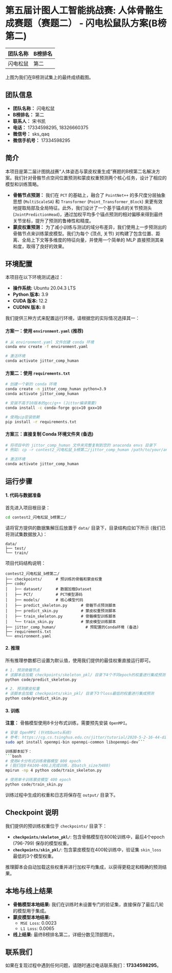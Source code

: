 # 第五届计图人工智能挑战赛: 人体骨骼生成赛题（赛题二） - 闪电松鼠队方案(B榜第二)

| 团队名称 | B榜排名 |
| :--- | :--- |
| 闪电松鼠 | 第二 |



上图为我们在B榜测试集上的最终成绩截图。

## 团队信息
- **团队名称：** 闪电松鼠
- **B榜排名：** 第二
- **联系人：** 宋书凯
- **电话：** 17334598295, 18326660375
- **微信号：** sks_qaq
- **微信手机号：** 17334598295

## 简介
本项目是第二届计图挑战赛“人体姿态与蒙皮权重生成”赛题的B榜第二名解决方案。我们针对骨骼节点空间位置预测和蒙皮权重预测两个核心任务，设计了相应的模型和训练策略。

- **骨骼节点预测：** 我们在 `PCT` 的基础上，融合了 `PointNet++` 的多尺度分层抽象思想 (`MultiScaleSA`) 和 `Transformer` (`Point_Transformer_Block`) 来更有效地提取局部及全局特征。此外，我们设计了一个基于锚点的关节预测头 (`JointPredictionHead`)，通过加权平均多个锚点预测的相对偏移来得到最终关节坐标，提升了预测的鲁棒性和精度。
- **蒙皮权重预测：** 为了减小训练与测试的域分布差异，我们使用上一步预测出的骨骼节点来训练蒙皮模型。我们为每个 (顶点, 关节) 对构建了包含位置、距离、全局上下文等多维度的特征向量，并使用一个简单的 MLP 直接预测其亲和度，取得了良好的效果。

## 环境配置

本项目在以下环境测试通过：
- **操作系统:** Ubuntu 20.04.3 LTS
- **Python 版本:** 3.9
- **CUDA 版本:** 12.2
- **CUDNN 版本:** 8

我们提供三种方式来配置运行环境，请根据您的实际情况选择其一：

#### 方案一：使用 `environment.yaml` (推荐)
```bash
# 从 environment.yaml 文件创建 conda 环境
conda env create -f environment.yaml

# 激活环境
conda activate jittor_comp_human
```

#### 方案二：使用 `requirements.txt`
```bash
# 创建一个新的 conda 环境
conda create -n jittor_comp_human python=3.9
conda activate jittor_comp_human

# 安装不高于10版本的gcc/g++ (Jittor编译需要)
conda install -c conda-forge gcc=10 gxx=10

# 使用pip安装依赖
pip install -r requirements.txt
```

#### 方案三：直接复制 Conda 环境文件夹 (备选)
```bash
# 将项目中的 jittor_comp_human 文件夹完整复制到您的 anaconda envs 目录下
# 例如: cp -r contest2_闪电松鼠_b榜第二/jittor_comp_human /path/to/your/ananconda3/envs

# 激活环境
conda activate jittor_comp_human
```

## 运行步骤

#### 1. 代码与数据准备

首先进入项目根目录：
```bash
cd contest2_闪电松鼠_b榜第二/
```

请将官方提供的数据集解压后放置于 `data/` 目录下，目录结构应如下所示 (我们已将测试集数据放入)：
```
data/
├── test/
└── train/
```
项目代码结构说明：
```
contest2_闪电松鼠_b榜第二/
├── checkpoints/      # 预训练的骨骼和蒙皮权重
├── code/
│   ├── dataset/      # 数据加载Dataset
│   ├── PCT/          # PCT模型源码
│   ├── models/       # 核心模型代码
│   ├── predict_skeleton.py      # 骨骼节点预测脚本
│   ├── predict_skin.py          # 蒙皮权重预测脚本
│   ├── train_skeleton.py        # 骨骼模型训练脚本
│   └── train_skin.py            # 蒙皮模型训练脚本
├── jittor_comp_human/             # 预配置的Conda环境 (备选)
├── requirements.txt
└── environment.yaml
```

#### 2. 推理

所有推理参数都已设置为默认值，使用我们提供的最佳权重直接运行即可。

```bash
# 1. 预测骨骼节点
# 该脚本会加载 checkpoints/skeleton_pkl/ 目录下4个不同epoch的权重进行集成预测
python code/predict_skeleton.py

# 2. 预测蒙皮权重
# 该脚本会加载 checkpoints/skin_pkl/ 目录下3个loss最低的权重进行集成预测
python code/predict_skin.py
```

#### 3. 训练

**注意：** 骨骼模型使用8卡分布式训练，需要预先安装 `OpenMPI`。
```bash
# 安装 OpenMPI (针对Ubuntu系统)
# 参考: https://cg.cs.tsinghua.edu.cn/jittor/tutorial/2020-5-2-16-44-distributed/
sudo apt install openmpi-bin openmpi-common libopenmpi-dev```

训练脚本如下：
```bash
# 使用4卡分布式训练骨骼模型 800 epoch
# (我们在8卡A100-40G上完成训练，总batch_size为480)
mpirun -np 4 python code/train_skeleton.py

# 使用单卡训练蒙皮模型 400 epoch
python code/train_skin.py
```
训练过程中生成的权重和日志将保存在 `output/` 目录下。

## Checkpoint 说明

我们提供的预训练权重位于 `checkpoints/` 目录下：
- **`checkpoints/skeleton_pkl/`**: 包含骨骼模型在800轮训练中，最后4个epoch (796-799) 保存的模型权重。
- **`checkpoints/skin_pkl/`**: 包含蒙皮模型在400轮训练中，验证集 `skin_loss` 最低的3个模型权重。

推理脚本会自动加载这些权重并进行加权平均集成，以获得更稳定和精确的预测结果。

## 本地与线上结果

- **骨骼模型本地结果:** 我们在训练时未设置专门的验证集，直接保存了最后几轮的模型用于集成。
- **蒙皮模型本地结果:**
  - `MSE Loss`: 0.0023
  - `L1 Loss`: 0.0065
- **线上结果:** 最终B榜排名第二，详细分数见顶部图片。

## 联系我们
如果在复现过程中遇到任何问题，请随时通过电话联系我们：**17334598295**。
